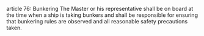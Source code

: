 article 76: Bunkering
The Master or his representative shall be on board at the time when a ship is taking bunkers and shall be responsible for ensuring that bunkering rules are observed and all reasonable safety precautions taken. 
<ul>
</ul>